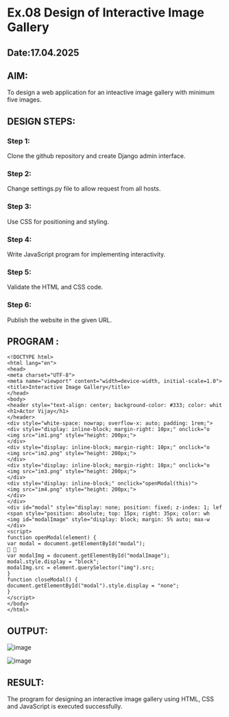 # Ex.08 Design of Interactive Image Gallery
## Date:17.04.2025

## AIM:
To design a web application for an inteactive image gallery with minimum five images.

## DESIGN STEPS:

### Step 1:
Clone the github repository and create Django admin interface.

### Step 2:
Change settings.py file to allow request from all hosts.

### Step 3:
Use CSS for positioning and styling.

### Step 4:
Write JavaScript program for implementing interactivity.

### Step 5:
Validate the HTML and CSS code.

### Step 6:
Publish the website in the given URL.

## PROGRAM :
```
<!DOCTYPE html>
<html lang="en">
<head>
<meta charset="UTF-8">
<meta name="viewport" content="width=device-width, initial-scale=1.0">
<title>Interactive Image Gallery</title>
</head>
<body>
<header style="text-align: center; background-color: #333; color: whit
<h1>Actor Vijay</h1>
</header>
<div style="white-space: nowrap; overflow-x: auto; padding: 1rem;">
<div style="display: inline-block; margin-right: 10px;" onclick="o
<img src="im1.png" style="height: 200px;">
</div>
<div style="display: inline-block; margin-right: 10px;" onclick="o
<img src="im2.png" style="height: 200px;">
</div>
<div style="display: inline-block; margin-right: 10px;" onclick="o
<img src="im3.png" style="height: 200px;">
</div>
<div style="display: inline-block;" onclick="openModal(this)">
<img src="im4.png" style="height: 200px;">
</div>
</div>
<div id="modal" style="display: none; position: fixed; z-index: 1; lef
<span style="position: absolute; top: 15px; right: 35px; color: wh
<img id="modalImage" style="display: block; margin: 5% auto; max-w
</div>
<script>
function openModal(element) {
var modal = document.getElementById("modal");
 
var modalImg = document.getElementById("modalImage");
modal.style.display = "block";
modalImg.src = element.querySelector("img").src;
}
function closeModal() {
document.getElementById("modal").style.display = "none";
}
</script>
</body>
</html>
```

## OUTPUT:
![image](https://github.com/user-attachments/assets/523af097-a384-47dd-871e-c9e36b13bfc3)

![image](https://github.com/user-attachments/assets/deba7f19-1c10-43b4-b94c-4beb4f50f17d)


## RESULT:
The program for designing an interactive image gallery using HTML, CSS and JavaScript is executed successfully.

